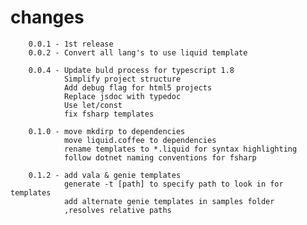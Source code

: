 # changes

        0.0.1 - 1st release
        0.0.2 - Convert all lang's to use liquid template

        0.0.4 - Update buld process for typescript 1.8
                Simplify project structure
                Add debug flag for html5 projects
                Replace jsdoc with typedoc
                Use let/const
                fix fsharp templates

        0.1.0 - move mkdirp to dependencies
                move liquid.coffee to dependencies
                rename templates to *.liquid for syntax highlighting
                follow dotnet naming conventions for fsharp

        0.1.2 - add vala & genie templates
                generate -t [path] to specify path to look in for templates
                add alternate genie templates in samples folder
                ,resolves relative paths